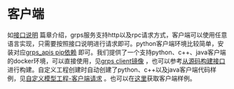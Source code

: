 # 客户端

如[接口说明](2_Interface.md)
篇章介绍，grps服务支持http以及rpc请求方式，客户端可以使用任意语言实现，只需要按照接口说明进行请求即可。python客户端环境比较简单，安装对应[grps_apis pip依赖](../apis/grps_apis/python_gens/)
即可。我们提供了一个支持python、c++、java客户端的docker环境，可以直接使用，见[grps client镜像](./19_ImageList.md#客户端镜像)
，也可以参考[从源码构建接口](../apis/grps_apis/README.md)
进行构建。自定义工程创建时自动创建了python、c++以及java客户端代码样例，见[自定义模型工程-客户端请求](5_Customized.md#客户端请求)
。也可以在[这里](../template/cpp_template/client)获取客户端样例。